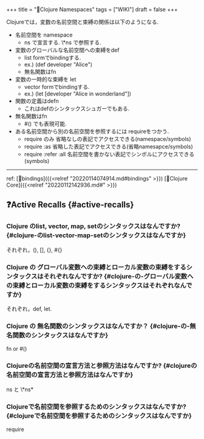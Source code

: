 +++
title = "📝Clojure Namespaces"
tags = ["WIKI"]
draft = false
+++

Clojureでは，変数の名前空間と束縛の関係は以下のようになる.

-   名前空間を namespace
    -   ns で宣言する. \\\*ns で参照する.
-   変数のグローバルな名前空間への束縛をdef
    -   list formでbindingする.
    -   ex.) (def developer "Alice")
    -   無名関数はfn
-   変数の一時的な束縛を let
    -   vector formでbindingする.
    -   ex.) (let [developer "Alice in wonderland"])
-   関数の定義はdefn
    -   これはdefのシンタックスシュガーでもある.
-   無名関数はfn
    -   \#() でも表現可能.
-   ある名前空間から別の名前空間を参照するには requireをつかう.
    -   require のみ 省略なしの表記でアクセスできる(namespace/symbols)
    -   require :as 省略した表記でアクセスできる(省略namesapce/symbols)
    -   require :refer :all 名前空間を書かない表記でシンボルにアクセスできる
        (symbols)

---

ref: [📝bindings]({{<relref "20220114074914.md#bindings" >}}) [📂Clojure Core]({{<relref "20220112142936.md#" >}})


## ❓Active Recalls {#active-recalls}


### Clojure のlist, vector, map, setのシンタックスはなんですか? {#clojure-のlist-vector-map-setのシンタックスはなんですか}

それぞれ，(), [], {}, #{}


### Clojure の グローバル変数への束縛とローカル変数の束縛をするシンタックスはそれぞれなんですか? {#clojure-の-グローバル変数への束縛とローカル変数の束縛をするシンタックスはそれぞれなんですか}

それぞれ，def, let.


### Clojure の 無名関数のシンタックスはなんですか？ {#clojure-の-無名関数のシンタックスはなんですか}

fn or #()


### Clojureの名前空間の宣言方法と参照方法はなんですか? {#clojureの名前空間の宣言方法と参照方法はなんですか}

ns と \\\*ns\*


### Clojureで名前空間を参照するためのシンタックスはなんですか? {#clojureで名前空間を参照するためのシンタックスはなんですか}

require
